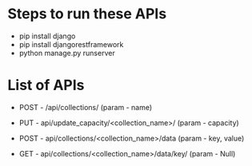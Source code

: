# Steps to run these APIs
- pip install django
- pip install djangorestframework
- python manage.py runserver

# List of APIs

 - POST - /api/collections/ (param - name)

 - PUT - api/update_capacity/<collection_name>/ (param - capacity)

 - POST - api/collections/<collection_name>/data (param - key, value)

 - GET - api/collections/<collection_name>/data/key/ (param - Null)
